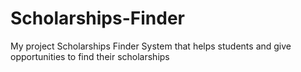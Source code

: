 # Scholarships-Finder
My project Scholarships Finder System that helps students and give opportunities to find their scholarships
